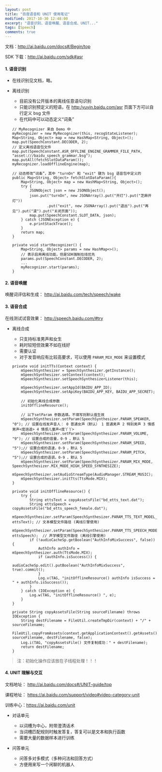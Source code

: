 ```yaml
---
layout: post
title: "百度语音和 UNIT 使用笔记"
modified: 2017-10-30 12:48:00
excerpt: "语音识别、语音唤醒、语音合成、UNIT..."
tags: [Speech]
comments: true
---
```




文档：<http://ai.baidu.com/docs#/Begin/top>

SDK 下载：<http://ai.baidu.com/sdk#asr>

#### 1. 语音识别

- 在线识别见文档，略。   
- 离线识别
	- 目前没有公开版本的离线任意语句识别
	- 只能识别预定义的短语，在 <http:/yuyin.baidu.com/asr> 页面下方可以自行定义 bsg 文件
	- 在代码中可以动态定义“词条”

	```
	// MyRecognizer 来自 Demo 中
	myRecognizer = new MyRecognizer(this, recogStateListener);
	Map<String, Object> map = new HashMap<String, Object>();
	map.put(SpeechConstant.DECODER, 2);
	// 定义离线语音包文件
	map.put(SpeechConstant.ASR_OFFLINE_ENGINE_GRAMMER_FILE_PATH, "asset:///baidu_speech_grammar.bsg");
	map.putAll(fetchSlotDataParam());
	myRecognizer.loadOfflineEngine(map);
	
	// 动态修改“词条”，其中 "turnOn" 和 "exit" 键为 bsg 语音包中定义的
	public Map<String, Object> fetchSlotDataParam(){
	    Map<String, Object> map = new HashMap<String, Object>();
	    try {
	        JSONObject json = new JSONObject();
	        json.put("turnOn", new JSONArray().put("开灯").put("芝麻开灯"))
	                .put("exit", new JSONArray().put("退出").put("再见").put("滚").put("关闭页面"));
	        map.put(SpeechConstant.SLOT_DATA, json);
	    } catch (JSONException e) {
	        e.printStackTrace();
	    }
	    return map;
	}
	
	private void startRecognizer() {
	    Map<String, Object> params = new HashMap<>();
	    // 表示启用离线功能，但是SDK强制在线优先
	    params.put(SpeechConstant.DECODER, 2);
	    ...
	    myRecognizer.start(params);
	}
	```
	
	
#### 2. 语音唤醒

唤醒词评估和生成： <http://ai.baidu.com/tech/speech/wake>


#### 3. 语音合成

在线测试试音效果： <http://speech.baidu.com/#try>

- 离线合成
	- 只支持标准男声和女生
	- 耗时较短但效果不如在线好
	- 需要认证
	- 对于发音响应有比较高要求，可以使用 `PARAM_MIX_MODE` 来设置模式

	```
    private void initTTs(Context context) {
        mSpeechSynthesizer = SpeechSynthesizer.getInstance();
        mSpeechSynthesizer.setContext(context);
        mSpeechSynthesizer.setSpeechSynthesizerListener(this);

        mSpeechSynthesizer.setAppId(BAIDU_APP_ID);
        mSpeechSynthesizer.setApiKey(BAIDU_APP_KEY, BAIDU_APP_SECRET);

        // 初始化离线合成参数
        initOfflineResource();

        // 以下setParam 参数选填。不填写则默认值生效
        mSpeechSynthesizer.setParam(SpeechSynthesizer.PARAM_SPEAKER, "0"); // 设置在线发声音人： 0 普通女声（默认） 1 普通男声 2 特别男声 3 情感男声<度逍遥> 4 情感儿童声<度丫丫>
        mSpeechSynthesizer.setParam(SpeechSynthesizer.PARAM_VOLUME, "9"); // 设置合成的音量，0-9 ，默认 5
        mSpeechSynthesizer.setParam(SpeechSynthesizer.PARAM_SPEED, "5");// 设置合成的语速，0-9 ，默认 5
        mSpeechSynthesizer.setParam(SpeechSynthesizer.PARAM_PITCH, "5");// 设置合成的语调，0-9 ，默认 5
        mSpeechSynthesizer.setParam(SpeechSynthesizer.PARAM_MIX_MODE, SpeechSynthesizer.MIX_MODE_HIGH_SPEED_SYNTHESIZE);
        mSpeechSynthesizer.setAudioStreamType(AudioManager.STREAM_MUSIC);
        mSpeechSynthesizer.initTts(TtsMode.MIX);
    }

    private void initOfflineResource() {
        try {
            String ettsText = copyAssetsFile("bd_etts_text.dat");
            String ettsSpeech = copyAssetsFile("bd_etts_speech_female.dat");
            mSpeechSynthesizer.setParam(SpeechSynthesizer.PARAM_TTS_TEXT_MODEL_FILE, ettsText); // 文本模型文件路径 (离线引擎使用)
            mSpeechSynthesizer.setParam(SpeechSynthesizer.PARAM_TTS_SPEECH_MODEL_FILE, ettsSpeech);  // 声学模型文件路径 (离线引擎使用)
            if (!audioCacheSp.getBoolean("AuthInfoMixSuccess", false)) {
                AuthInfo authInfo = mSpeechSynthesizer.auth(TtsMode.MIX);
                if (authInfo.isSuccess()) {
                    audioCacheSp.edit().putBoolean("AuthInfoMixSuccess", true).commit();
                }
                Log.v(TAG, "initOfflineResource() authInfo isSuccess = " + authInfo.isSuccess());
            }
        } catch (IOException e) {
            Log.w(TAG, "initOfflineResource() ", e);
        }
    }

    private String copyAssetsFile(String sourceFilename) throws IOException {
        String destFilename = FileUtil.createTmpDir(context) + "/" + sourceFilename;
        FileUtil.copyFromAssets(context.getApplicationContext().getAssets(), sourceFilename, destFilename, false);
        Log.i(TAG, "copyAssetsFile() 文件复制成功：" + destFilename);
        return destFilename;
    }
	```
	
> 注：初始化操作应该放在子线程处理！！！


#### 4. UNIT 理解与交互

文档地址： <http://ai.baidu.com/docs#/UNIT-guide/top>

课程地址： <https://ai.baidu.com/support/video#video-category-unit>

训练中心：<https://ai.baidu.com/unit>

- 对话单元
	- 以词槽为中心，附带澄清话术
	- 当词槽匹配规则时触发答复，答复可以是文本和执行函数
	- 需要大量的数据样本进行训练

- 问答单元
	- 问答多对多模式（多种问法和回答方式）
	- 方便用来写一个闲聊的机器人



